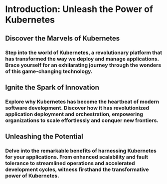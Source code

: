# Introduction: Unleash the Power of Kubernetes

## Discover the Marvels of Kubernetes
### Step into the world of Kubernetes, a revolutionary platform that has transformed the way we deploy and manage applications. Brace yourself for an exhilarating journey through the wonders of this game-changing technology.


## Ignite the Spark of Innovation 
### Explore why Kubernetes has become the heartbeat of modern software development. Discover how it has revolutionized application deployment and orchestration, empowering organizations to scale effortlessly and conquer new frontiers.


## Unleashing the Potential
### Delve into the remarkable benefits of harnessing Kubernetes for your applications. From enhanced scalability and fault tolerance to streamlined operations and accelerated development cycles, witness firsthand the transformative power of Kubernetes.